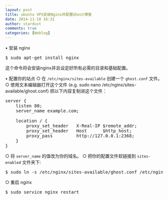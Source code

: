 ```yaml
---
layout: post
title: ubuntu VPS安装Nginx并配置Ghost博客
date: 2014-11-18 16:31
author: stardust
comments: true
categories: [Weblog]
---
```

• 安装 nginx
<pre>$ sudo apt-get install nginx</pre>
这个命令将会安装nginx并且设定好所有必需的目录和基础配置。

• 配置你的站点
○ 在 <code>/etc/nginx/sites-available</code> 创建一个 <code>ghost.conf</code> 文件。
○ 使用文本编辑器打开这个文件 (e.g. sudo nano /etc/nginx/sites-available/ghost.conf) 把以下内容复制进这个文件：
<pre>server {
    listen 80;
    server_name example.com;

    location / {
        proxy_set_header   X-Real-IP $remote_addr;
        proxy_set_header   Host      $http_host;
        proxy_pass         http://127.0.0.1:2368;
    }
}    
</pre>
○ 将 <code>server_name</code> 的值改为你的域名。
○ 把你的配置文件软链接到 <code>sites-enabled</code> 文件夹下:
<pre>$ sudo ln -s /etc/nginx/sites-available/ghost.conf /etc/nginx/sites-enabled/ghost.conf</pre>

○ 重启 nginx
<pre>$ sudo service nginx restart</pre>
